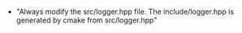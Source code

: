 - "Always modify the src/logger.hpp file. The include/logger.hpp is generated by cmake from src/logger.hpp"